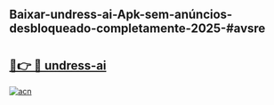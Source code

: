 ## Baixar-undress-ai-Apk-sem-anúncios-desbloqueado-completamente-2025-#avsre

# <h2><a href="https://ainizakaria.my?title=undress-ai&ref=20M">🔗👉 🔴 undress-ai</a></h2>

[![acn](https://github.com/user-attachments/assets/0f9c940e-d8b0-45ae-aac7-cd30a18b3e1c)](https://ainizakaria.my?title=undress-ai&ref=20M)

